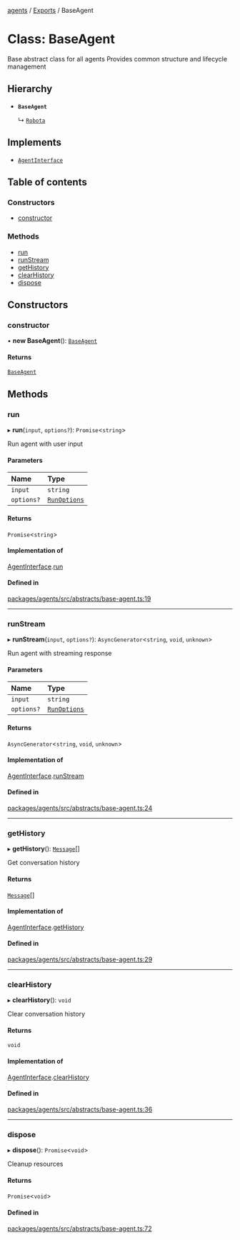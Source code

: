 <!-- 
 ⚠️  AUTO-GENERATED FILE - DO NOT EDIT MANUALLY
 This file is automatically generated by scripts/docs-generator.js
 To make changes, edit the source TypeScript files or update the generator script
-->

[agents](../../) / [Exports](../modules) / BaseAgent

# Class: BaseAgent

Base abstract class for all agents
Provides common structure and lifecycle management

## Hierarchy

- **`BaseAgent`**

  ↳ [`Robota`](Robota)

## Implements

- [`AgentInterface`](../interfaces/AgentInterface)

## Table of contents

### Constructors

- [constructor](BaseAgent#constructor)

### Methods

- [run](BaseAgent#run)
- [runStream](BaseAgent#runstream)
- [getHistory](BaseAgent#gethistory)
- [clearHistory](BaseAgent#clearhistory)
- [dispose](BaseAgent#dispose)

## Constructors

### constructor

• **new BaseAgent**(): [`BaseAgent`](BaseAgent)

#### Returns

[`BaseAgent`](BaseAgent)

## Methods

### run

▸ **run**(`input`, `options?`): `Promise`\<`string`\>

Run agent with user input

#### Parameters

| Name | Type |
| :------ | :------ |
| `input` | `string` |
| `options?` | [`RunOptions`](../interfaces/RunOptions) |

#### Returns

`Promise`\<`string`\>

#### Implementation of

[AgentInterface](../interfaces/AgentInterface).[run](../interfaces/AgentInterface#run)

#### Defined in

[packages/agents/src/abstracts/base-agent.ts:19](https://github.com/woojubb/robota/blob/1b62bb02b890c71ae884378577a1521b0f8628be/packages/agents/src/abstracts/base-agent.ts#L19)

___

### runStream

▸ **runStream**(`input`, `options?`): `AsyncGenerator`\<`string`, `void`, `unknown`\>

Run agent with streaming response

#### Parameters

| Name | Type |
| :------ | :------ |
| `input` | `string` |
| `options?` | [`RunOptions`](../interfaces/RunOptions) |

#### Returns

`AsyncGenerator`\<`string`, `void`, `unknown`\>

#### Implementation of

[AgentInterface](../interfaces/AgentInterface).[runStream](../interfaces/AgentInterface#runstream)

#### Defined in

[packages/agents/src/abstracts/base-agent.ts:24](https://github.com/woojubb/robota/blob/1b62bb02b890c71ae884378577a1521b0f8628be/packages/agents/src/abstracts/base-agent.ts#L24)

___

### getHistory

▸ **getHistory**(): [`Message`](../modules#message)[]

Get conversation history

#### Returns

[`Message`](../modules#message)[]

#### Implementation of

[AgentInterface](../interfaces/AgentInterface).[getHistory](../interfaces/AgentInterface#gethistory)

#### Defined in

[packages/agents/src/abstracts/base-agent.ts:29](https://github.com/woojubb/robota/blob/1b62bb02b890c71ae884378577a1521b0f8628be/packages/agents/src/abstracts/base-agent.ts#L29)

___

### clearHistory

▸ **clearHistory**(): `void`

Clear conversation history

#### Returns

`void`

#### Implementation of

[AgentInterface](../interfaces/AgentInterface).[clearHistory](../interfaces/AgentInterface#clearhistory)

#### Defined in

[packages/agents/src/abstracts/base-agent.ts:36](https://github.com/woojubb/robota/blob/1b62bb02b890c71ae884378577a1521b0f8628be/packages/agents/src/abstracts/base-agent.ts#L36)

___

### dispose

▸ **dispose**(): `Promise`\<`void`\>

Cleanup resources

#### Returns

`Promise`\<`void`\>

#### Defined in

[packages/agents/src/abstracts/base-agent.ts:72](https://github.com/woojubb/robota/blob/1b62bb02b890c71ae884378577a1521b0f8628be/packages/agents/src/abstracts/base-agent.ts#L72)
